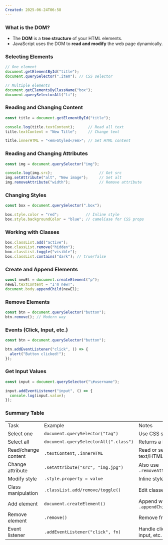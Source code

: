 ```yaml
---
Created: 2025-06-24T06:58
---
```

### **What is the DOM?**

- The **DOM** is a **tree structure** of your HTML elements.
- JavaScript uses the DOM to **read and modify** the web page dynamically.

  

### **Selecting Elements**

```JavaScript
// One element
document.getElementById("title");
document.querySelector(".item"); // CSS selector

// Multiple elements
document.getElementsByClassName("box");
document.querySelectorAll("li");
```

  

### **Reading and Changing Content**

```JavaScript
const title = document.getElementById("title");

console.log(title.textContent);      // Read all text
title.textContent = "New Title";     // Change text

title.innerHTML = "<em>Styled</em>"; // Set HTML content
```

  

### **Reading and Changing Attributes**

```JavaScript
const img = document.querySelector("img");

console.log(img.src);                     // Get src
img.setAttribute("alt", "New image");     // Set alt
img.removeAttribute("width");             // Remove attribute
```

  

### **Changing Styles**

```JavaScript
const box = document.querySelector(".box");

box.style.color = "red";            // Inline style
box.style.backgroundColor = "blue"; // camelCase for CSS props
```

  

### **Working with Classes**

```JavaScript
box.classList.add("active");
box.classList.remove("hidden");
box.classList.toggle("visible");
box.classList.contains("dark"); // true/false
```

  

### **Create and Append Elements**

```JavaScript
const newEl = document.createElement("p");
newEl.textContent = "I'm new!";
document.body.appendChild(newEl);
```

  

### **Remove Elements**

```JavaScript
const btn = document.querySelector("button");
btn.remove(); // Modern way
```

  

### **Events (Click, Input, etc.)**

```JavaScript
const btn = document.querySelector("button");

btn.addEventListener("click", () => {
  alert("Button clicked!");
});
```

  

### **Get Input Values**

```JavaScript
const input = document.querySelector("\#username");

input.addEventListener("input", () => {
  console.log(input.value);
});
```

  

### Summary Table

|   |   |   |
|---|---|---|
|Task|Example|Notes|
|Select one|`document.querySelector("tag")`|Use CSS selectors|
|Select all|`document.querySelectorAll(".class")`|Returns a NodeList|
|Read/change content|`.textContent`, `.innerHTML`|Read or set text/HTML|
|Change attribute|`.setAttribute("src", "img.jpg")`|Also use `.removeAttribute()`|
|Modify style|`.style.property = value`|Inline styles only|
|Class manipulation|`.classList.add/remove/toggle()`|Edit classes easily|
|Add element|`document.createElement()`|Append with `.appendChild()`|
|Remove element|`.remove()`|Remove from DOM|
|Event listener|`.addEventListener("click", fn)`|Handle clicks, input, etc.|